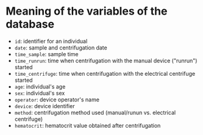 # Meaning of the variables of the database

- `id`: identifier for an individual
- `date`: sample and centrifugation date
- `time_sample`: sample time
- `time_runrun`: time when centrifugation with the manual device ("runrun") started
- `time_centrifuge`: time when centrifugation with the electrical centrifuge started
- `age`: individual's age
- `sex`: individual's sex
- `operator`: device operator's name
- `device`: device identifier
- `method`: centrifugation method used (manual/runun vs. electrical centrifuge)
- `hematocrit`: hematocrit value obtained after centrifugation
